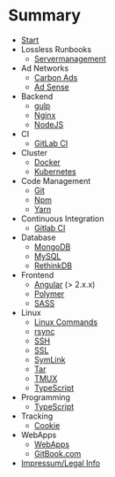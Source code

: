 # Summary

* [Start](index.md)
* Lossless Runbooks
    * [Servermanagement](docs/lossless-runbooks/servermanagement.md)
* Ad Networks
    * [Carbon Ads](docs/backend/carbon_ads.md)
    * [Ad Sense](docs/backend/ad_sense.md)
* Backend
    * [gulp](docs/backend/gulp.md)
    * [Nginx](docs/backend/nginx.md)
    * [NodeJS](docs/backend/nodejs.md)
* CI
    * [GitLab CI](docs/ci/gitlab-ci-md)
* Cluster
    * [Docker](docs/cluster/docker.md)
    * [Kubernetes](docs/cluster/kubernetes.md)
* Code Management
    * [Git](docs/code_management/git.md)
    * [Npm](docs/code_management/npm.md)
    * [Yarn](docs/code_management/yarn.md)
* Continuous Integration
    * [Gitlab CI](docs/ci/gitlab-ci.md)
* Database
    * [MongoDB](docs/database/mongodb.md)
    * [MySQL](docs/database/mysql.md)
    * [RethinkDB](docs/databse/rethinkdb)
* Frontend
    * [Angular](docs/frontend/angular.md) (> 2.x.x)
    * [Polymer](docs/frontend/polymer.md)
    * [SASS](docs/devtools/sass.md)
* Linux
    * [Linux Commands](docs/linux/linuxcommands.md)
    * [rsync](docs/devtools/rsync.md)
    * [SSH](docs/linux/ssh.md)
    * [SSL](docs/linux/ssl.md)
    * [SymLink](docs/linux/symlink.md)
    * [Tar](docs/linux/tar.md)
    * [TMUX](docs/linux/tmux.md)
    * [TypeScript](docs/devtools/typescript.md)
* Programming
    * [TypeScript](docs/code_management/typescript.md)
* Tracking
    * [Cookie](docs/code_management/cookie.md)
* WebApps
    * [WebApps](docs/webapps/index.md)
    * [GitBook.com](docs/webapps/gitbook.md)
* [Impressum/Legal Info](https://lossless.gmbh)
